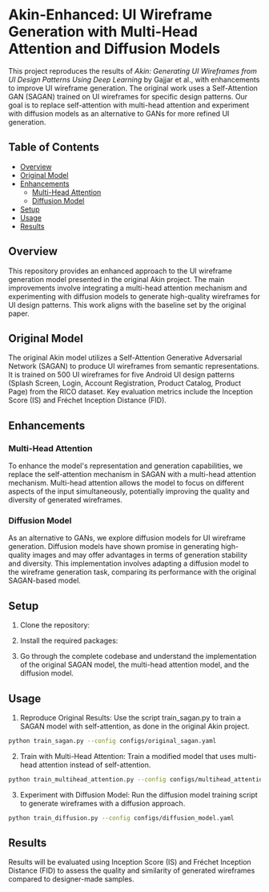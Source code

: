 # Akin-Enhanced: UI Wireframe Generation with Multi-Head Attention and Diffusion Models

This project reproduces the results of *Akin: Generating UI Wireframes from UI Design Patterns Using Deep Learning* by Gajjar et al., with enhancements to improve UI wireframe generation. The original work uses a Self-Attention GAN (SAGAN) trained on UI wireframes for specific design patterns. Our goal is to replace self-attention with multi-head attention and experiment with diffusion models as an alternative to GANs for more refined UI generation.

## Table of Contents
- [Overview](#overview)
- [Original Model](#original-model)
- [Enhancements](#enhancements)
  - [Multi-Head Attention](#multi-head-attention)
  - [Diffusion Model](#diffusion-model)
- [Setup](#setup)
- [Usage](#usage)
- [Results](#results)

## Overview
This repository provides an enhanced approach to the UI wireframe generation model presented in the original Akin project. The main improvements involve integrating a multi-head attention mechanism and experimenting with diffusion models to generate high-quality wireframes for UI design patterns. This work aligns with the baseline set by the original paper.

## Original Model
The original Akin model utilizes a Self-Attention Generative Adversarial Network (SAGAN) to produce UI wireframes from semantic representations. It is trained on 500 UI wireframes for five Android UI design patterns (Splash Screen, Login, Account Registration, Product Catalog, Product Page) from the RICO dataset. Key evaluation metrics include the Inception Score (IS) and Fréchet Inception Distance (FID).

## Enhancements

### Multi-Head Attention
To enhance the model's representation and generation capabilities, we replace the self-attention mechanism in SAGAN with a multi-head attention mechanism. Multi-head attention allows the model to focus on different aspects of the input simultaneously, potentially improving the quality and diversity of generated wireframes.

### Diffusion Model
As an alternative to GANs, we explore diffusion models for UI wireframe generation. Diffusion models have shown promise in generating high-quality images and may offer advantages in terms of generation stability and diversity. This implementation involves adapting a diffusion model to the wireframe generation task, comparing its performance with the original SAGAN-based model.

## Setup
1. Clone the repository:

2. Install the required packages:

3. Go through the complete codebase and understand the implementation of the original SAGAN model, the multi-head attention model, and the diffusion model.

## Usage
1. Reproduce Original Results: Use the script train_sagan.py to train a SAGAN model with self-attention, as done in the original Akin project.

```bash
python train_sagan.py --config configs/original_sagan.yaml
```
2. Train with Multi-Head Attention: Train a modified model that uses multi-head attention instead of self-attention.

```bash
python train_multihead_attention.py --config configs/multihead_attention.yaml
```

3. Experiment with Diffusion Model: Run the diffusion model training script to generate wireframes with a diffusion approach.

```bash
python train_diffusion.py --config configs/diffusion_model.yaml
```
## Results
Results will be evaluated using Inception Score (IS) and Fréchet Inception Distance (FID) to assess the quality and similarity of generated wireframes compared to designer-made samples.

